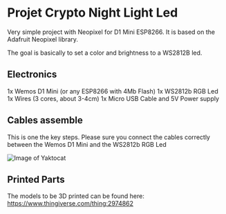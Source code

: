 # Projet Crypto Night Light Led
Very simple project with Neopixel for D1 Mini ESP8266. It is based on the Adafruit Neopixel library.

The goal is basically to set a color and brightness to a WS2812B led.

## Electronics
1x Wemos D1 Mini (or any ESP8266 with 4Mb Flash)
1x WS2812b RGB Led
1x Wires (3 cores, about 3-4cm)
1x Micro USB Cable and 5V Power supply

## Cables assemble
This is one the key steps. Please sure you connect the cables correctly between the Wemos D1 Mini and the WS2812b RGB Led

![Image of Yaktocat](https://pasteboard.co/5nXMe0T7vdUD.png)

## Printed Parts
The models to be 3D printed can be found here:  https://www.thingiverse.com/thing:2974862


